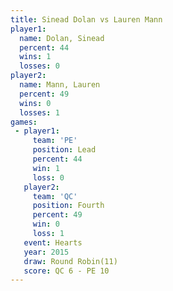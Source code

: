 ```yaml
---
title: Sinead Dolan vs Lauren Mann
player1:             
  name: Dolan, Sinead
  percent: 44        
  wins: 1            
  losses: 0          
player2:             
  name: Mann, Lauren 
  percent: 49        
  wins: 0            
  losses: 1          
games:
 - player1:        
     team: 'PE'    
     position: Lead
     percent: 44   
     win: 1        
     loss: 0       
   player2:          
     team: 'QC'      
     position: Fourth
     percent: 49     
     win: 0          
     loss: 1         
   event: Hearts        
   year: 2015           
   draw: Round Robin(11)
   score: QC 6 - PE 10  
---
```

